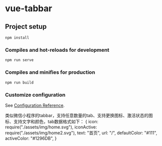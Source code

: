# vue-tabbar

## Project setup
```
npm install
```

### Compiles and hot-reloads for development
```
npm run serve
```

### Compiles and minifies for production
```
npm run build
```

### Customize configuration
See [Configuration Reference](https://cli.vuejs.org/config/).


 
类似微信小程序的tabbar，支持任意数量的tab、支持更换图标、激活状态的图标、支持文字和颜色，tab数据格式如下：
{
    icon: require("./assets/img/home.svg"),
    iconActive: require("./assets/img/home2.svg"),
    text: "首页",
    url: "/",
    defaultColor: "#111",
    activeColor: "#1296DB",
  }
